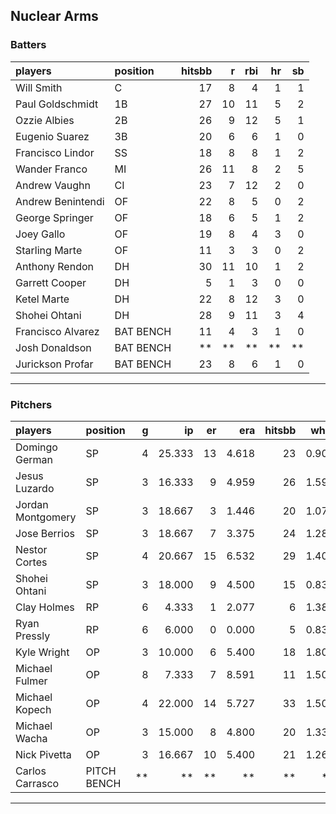 ## Nuclear Arms

### Batters

 
|players           |position  | hitsbb|  r| rbi| hr| sb| 
|:-----------------|:---------|------:|--:|---:|--:|--:| 
|Will Smith        |C         |     17|  8|   4|  1|  1| 
|Paul Goldschmidt  |1B        |     27| 10|  11|  5|  2| 
|Ozzie Albies      |2B        |     26|  9|  12|  5|  1| 
|Eugenio Suarez    |3B        |     20|  6|   6|  1|  0| 
|Francisco Lindor  |SS        |     18|  8|   8|  1|  2| 
|Wander Franco     |MI        |     26| 11|   8|  2|  5| 
|Andrew Vaughn     |CI        |     23|  7|  12|  2|  0| 
|Andrew Benintendi |OF        |     22|  8|   5|  0|  2| 
|George Springer   |OF        |     18|  6|   5|  1|  2| 
|Joey Gallo        |OF        |     19|  8|   4|  3|  0| 
|Starling Marte    |OF        |     11|  3|   3|  0|  2| 
|Anthony Rendon    |DH        |     30| 11|  10|  1|  2| 
|Garrett Cooper    |DH        |      5|  1|   3|  0|  0| 
|Ketel Marte       |DH        |     22|  8|  12|  3|  0| 
|Shohei Ohtani     |DH        |     28|  9|  11|  3|  4| 
|Francisco Alvarez |BAT BENCH |     11|  4|   3|  1|  0| 
|Josh Donaldson    |BAT BENCH |     **| **|  **| **| **| 
|Jurickson Profar  |BAT BENCH |     23|  8|   6|  1|  0| 


* * *

### Pitchers

 
|players           |position    |  g|     ip| er|   era| hitsbb|  whip| so|  w| sv| 
|:-----------------|:-----------|--:|------:|--:|-----:|------:|-----:|--:|--:|--:| 
|Domingo German    |SP          |  4| 25.333| 13| 4.618|     23| 0.908| 25|  1|  0| 
|Jesus Luzardo     |SP          |  3| 16.333|  9| 4.959|     26| 1.592| 17|  0|  0| 
|Jordan Montgomery |SP          |  3| 18.667|  3| 1.446|     20| 1.071| 19|  0|  0| 
|Jose Berrios      |SP          |  3| 18.667|  7| 3.375|     24| 1.286| 20|  2|  0| 
|Nestor Cortes     |SP          |  4| 20.667| 15| 6.532|     29| 1.403| 24|  1|  0| 
|Shohei Ohtani     |SP          |  3| 18.000|  9| 4.500|     15| 0.833| 32|  2|  0| 
|Clay Holmes       |RP          |  6|  4.333|  1| 2.077|      6| 1.385|  5|  0|  0| 
|Ryan Pressly      |RP          |  6|  6.000|  0| 0.000|      5| 0.833|  3|  0|  4| 
|Kyle Wright       |OP          |  3| 10.000|  6| 5.400|     18| 1.800| 11|  0|  0| 
|Michael Fulmer    |OP          |  8|  7.333|  7| 8.591|     11| 1.500|  6|  0|  0| 
|Michael Kopech    |OP          |  4| 22.000| 14| 5.727|     33| 1.500| 22|  1|  0| 
|Michael Wacha     |OP          |  3| 15.000|  8| 4.800|     20| 1.333| 11|  0|  0| 
|Nick Pivetta      |OP          |  3| 16.667| 10| 5.400|     21| 1.260| 18|  2|  0| 
|Carlos Carrasco   |PITCH BENCH | **|     **| **|    **|     **|    **| **| **| **| 


* * *


